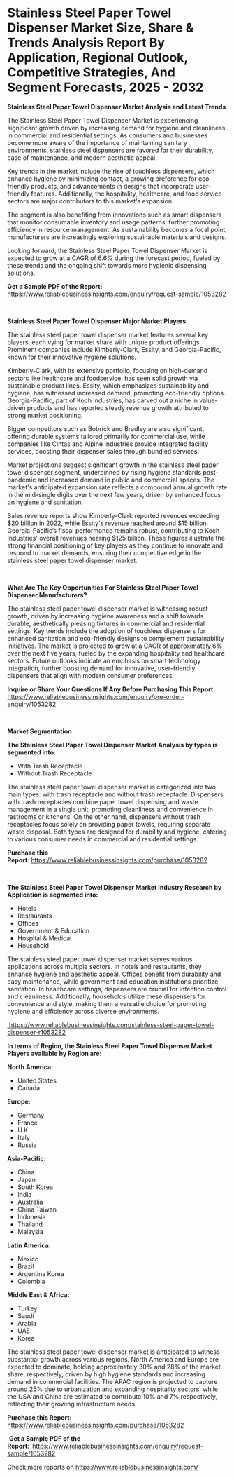 <p><h1>Stainless Steel Paper Towel Dispenser Market Size, Share & Trends Analysis Report By Application, Regional Outlook, Competitive Strategies, And Segment Forecasts, 2025 - 2032</h1></p><p><strong>Stainless Steel Paper Towel Dispenser Market Analysis and Latest Trends</strong></p>
<p><p>The Stainless Steel Paper Towel Dispenser Market is experiencing significant growth driven by increasing demand for hygiene and cleanliness in commercial and residential settings. As consumers and businesses become more aware of the importance of maintaining sanitary environments, stainless steel dispensers are favored for their durability, ease of maintenance, and modern aesthetic appeal. </p><p>Key trends in the market include the rise of touchless dispensers, which enhance hygiene by minimizing contact, a growing preference for eco-friendly products, and advancements in designs that incorporate user-friendly features. Additionally, the hospitality, healthcare, and food service sectors are major contributors to this market's expansion. </p><p>The segment is also benefiting from innovations such as smart dispensers that monitor consumable inventory and usage patterns, further promoting efficiency in resource management. As sustainability becomes a focal point, manufacturers are increasingly exploring sustainable materials and designs. </p><p>Looking forward, the Stainless Steel Paper Towel Dispenser Market is expected to grow at a CAGR of 6.6% during the forecast period, fueled by these trends and the ongoing shift towards more hygienic dispensing solutions.</p></p>
<p><strong>Get a Sample PDF of the Report:&nbsp;</strong> <a href="https://www.reliablebusinessinsights.com/enquiry/request-sample/1053282?utm_campaign=3080&utm_medium=2&utm_source=Github&utm_content=ia&utm_term=22032025&utm_id=stainless-steel-paper-towel-dispenser">https://www.reliablebusinessinsights.com/enquiry/request-sample/1053282</a></p>
<p>&nbsp;</p>
<p><strong>Stainless Steel Paper Towel Dispenser Major Market Players</strong></p>
<p><p>The stainless steel paper towel dispenser market features several key players, each vying for market share with unique product offerings. Prominent companies include Kimberly-Clark, Essity, and Georgia-Pacific, known for their innovative hygiene solutions. </p><p>Kimberly-Clark, with its extensive portfolio, focusing on high-demand sectors like healthcare and foodservice, has seen solid growth via sustainable product lines. Essity, which emphasizes sustainability and hygiene, has witnessed increased demand, promoting eco-friendly options. Georgia-Pacific, part of Koch Industries, has carved out a niche in value-driven products and has reported steady revenue growth attributed to strong market positioning.</p><p>Bigger competitors such as Bobrick and Bradley are also significant, offering durable systems tailored primarily for commercial use, while companies like Cintas and Alpine Industries provide integrated facility services, boosting their dispenser sales through bundled services. </p><p>Market projections suggest significant growth in the stainless steel paper towel dispenser segment, underpinned by rising hygiene standards post-pandemic and increased demand in public and commercial spaces. The market's anticipated expansion rate reflects a compound annual growth rate in the mid-single digits over the next few years, driven by enhanced focus on hygiene and sanitation.</p><p>Sales revenue reports show Kimberly-Clark reported revenues exceeding $20 billion in 2022, while Essity's revenue reached around $15 billion. Georgia-Pacific’s fiscal performance remains robust, contributing to Koch Industries' overall revenues nearing $125 billion. These figures illustrate the strong financial positioning of key players as they continue to innovate and respond to market demands, ensuring their competitive edge in the stainless steel paper towel dispenser market.</p></p>
<p>&nbsp;</p>
<p><strong>What Are The Key Opportunities For Stainless Steel Paper Towel Dispenser Manufacturers?</strong></p>
<p><p>The stainless steel paper towel dispenser market is witnessing robust growth, driven by increasing hygiene awareness and a shift towards durable, aesthetically pleasing fixtures in commercial and residential settings. Key trends include the adoption of touchless dispensers for enhanced sanitation and eco-friendly designs to complement sustainability initiatives. The market is projected to grow at a CAGR of approximately 6% over the next five years, fueled by the expanding hospitality and healthcare sectors. Future outlooks indicate an emphasis on smart technology integration, further boosting demand for innovative, user-friendly dispensers that align with modern consumer preferences.</p></p>
<p><strong>Inquire or Share Your Questions If Any Before Purchasing This Report:</strong> <a href="https://www.reliablebusinessinsights.com/enquiry/pre-order-enquiry/1053282?utm_campaign=3080&utm_medium=2&utm_source=Github&utm_content=ia&utm_term=22032025&utm_id=stainless-steel-paper-towel-dispenser">https://www.reliablebusinessinsights.com/enquiry/pre-order-enquiry/1053282</a></p>
<p>&nbsp;</p>
<p><strong>Market Segmentation</strong></p>
<p><strong>The Stainless Steel Paper Towel Dispenser Market Analysis by types is segmented into:</strong></p>
<p><ul><li>With Trash Receptacle</li><li>Without Trash Receptacle</li></ul></p>
<p><p>The stainless steel paper towel dispenser market is categorized into two main types: with trash receptacle and without trash receptacle. Dispensers with trash receptacles combine paper towel dispensing and waste management in a single unit, promoting cleanliness and convenience in restrooms or kitchens. On the other hand, dispensers without trash receptacles focus solely on providing paper towels, requiring separate waste disposal. Both types are designed for durability and hygiene, catering to various consumer needs in commercial and residential settings.</p></p>
<p><strong>Purchase this Report:&nbsp;</strong><a href="https://www.reliablebusinessinsights.com/purchase/1053282?utm_campaign=3080&utm_medium=2&utm_source=Github&utm_content=ia&utm_term=22032025&utm_id=stainless-steel-paper-towel-dispenser">https://www.reliablebusinessinsights.com/purchase/1053282</a></p>
<p>&nbsp;</p>
<p><strong>The Stainless Steel Paper Towel Dispenser Market Industry Research by Application is segmented into:</strong></p>
<p><ul><li>Hotels</li><li>Restaurants</li><li>Offices</li><li>Government & Education</li><li>Hospital & Medical</li><li>Household</li></ul></p>
<p><p>The stainless steel paper towel dispenser market serves various applications across multiple sectors. In hotels and restaurants, they enhance hygiene and aesthetic appeal. Offices benefit from durability and easy maintenance, while government and education institutions prioritize sanitation. In healthcare settings, dispensers are crucial for infection control and cleanliness. Additionally, households utilize these dispensers for convenience and style, making them a versatile choice for promoting hygiene and efficiency across diverse environments.</p></p>
<p><a href="https://www.reliablebusinessinsights.com/stainless-steel-paper-towel-dispenser-r1053282?utm_campaign=3080&utm_medium=2&utm_source=Github&utm_content=ia&utm_term=22032025&utm_id=stainless-steel-paper-towel-dispenser">&nbsp;https://www.reliablebusinessinsights.com/stainless-steel-paper-towel-dispenser-r1053282</a></p>
<p><strong>In terms of Region, the Stainless Steel Paper Towel Dispenser Market Players available by Region are:</strong></p>
<p>
    <p> <strong> North America: </strong>
        <ul>
            <li>United States</li>
            <li>Canada</li>
        </ul>
        </p> 
    <p> <strong> Europe: </strong>
        <ul>
            <li>Germany</li>
            <li>France</li>
            <li>U.K.</li>
            <li>Italy</li>
            <li>Russia</li>
        </ul>
        </p> 
    <p> <strong> Asia-Pacific: </strong>
        <ul>
            <li>China</li>
            <li>Japan</li>
            <li>South Korea</li>
            <li>India</li>
            <li>Australia</li>
            <li>China Taiwan</li>
            <li>Indonesia</li>
            <li>Thailand</li>
            <li>Malaysia</li>
        </ul>
        </p> 
    <p> <strong> Latin America: </strong>
        <ul>
            <li>Mexico</li>
            <li>Brazil</li>
            <li>Argentina Korea</li>
            <li>Colombia</li>
        </ul>
        </p> 
    <p> <strong> Middle East & Africa: </strong>
        <ul>
            <li>Turkey</li>
            <li>Saudi</li>
            <li>Arabia</li>
            <li>UAE</li>
            <li>Korea</li>
        </ul>
    </p>
    </p>
<p><p>The stainless steel paper towel dispenser market is anticipated to witness substantial growth across various regions. North America and Europe are expected to dominate, holding approximately 30% and 28% of the market share, respectively, driven by high hygiene standards and increasing demand in commercial facilities. The APAC region is projected to capture around 25% due to urbanization and expanding hospitality sectors, while the USA and China are estimated to contribute 10% and 7% respectively, reflecting their growing infrastructure needs.</p></p>
<p><strong>Purchase this Report: </strong><a href="https://www.reliablebusinessinsights.com/purchase/1053282?utm_campaign=3080&utm_medium=2&utm_source=Github&utm_content=ia&utm_term=22032025&utm_id=stainless-steel-paper-towel-dispenser">https://www.reliablebusinessinsights.com/purchase/1053282</a></p>
<p>&nbsp;<strong>Get a Sample PDF of the Report:&nbsp;&nbsp;</strong><a href="https://www.reliablebusinessinsights.com/enquiry/request-sample/1053282?utm_campaign=3080&utm_medium=2&utm_source=Github&utm_content=ia&utm_term=22032025&utm_id=stainless-steel-paper-towel-dispenser">https://www.reliablebusinessinsights.com/enquiry/request-sample/1053282</a></p>
<p><strong></strong></p>
<p>Check more reports on <a href="https://www.reliablebusinessinsights.com/?utm_campaign=3080&utm_medium=2&utm_source=Github&utm_content=ia&utm_term=22032025&utm_id=stainless-steel-paper-towel-dispenser">https://www.reliablebusinessinsights.com/</a></p>